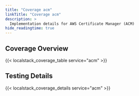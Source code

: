 ```yaml
---
title: "Coverage acm"
linkTitle: "Coverage acm"
description: >
  Implementation details for AWS Certificate Manager (ACM)
hide_readingtime: true
---
```


## Coverage Overview
{{< localstack_coverage_table service="acm" >}}

## Testing Details
{{< localstack_coverage_details service="acm" >}}

